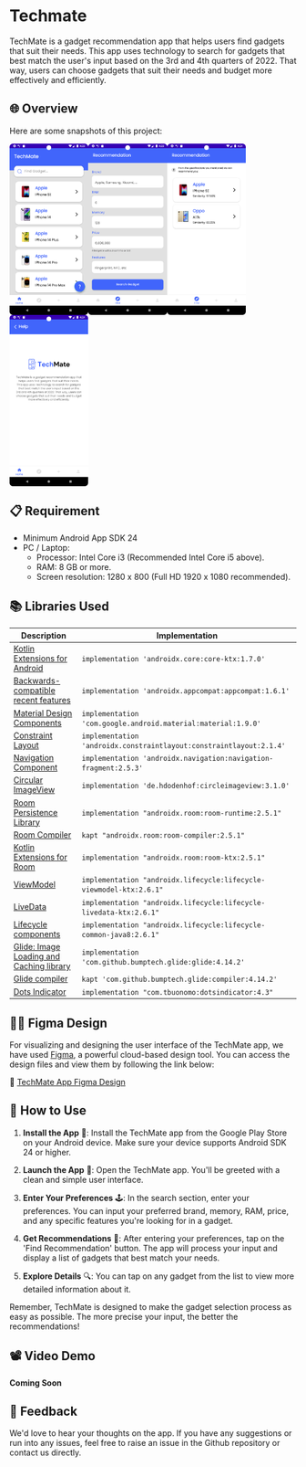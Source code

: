# Techmate

TechMate is a gadget recommendation app that helps users find gadgets that suit their needs. This app uses technology to search for gadgets that best match the user's input based on the 3rd and 4th quarters of 2022. That way, users can choose gadgets that suit their needs and budget more effectively and efficiently.

## 🌐 Overview 

Here are some snapshots of this project:

<img src="Assets/techmate_1.png" height=300 align="left"/>
<img src="Assets/techmate_2.png" height=300 align="left"/>
<img src="Assets/techmate_3.png" height=300 align="left"/>
<img src="Assets/techmate_4.png" height=300 align="left"/>
<br clear="left"/>

## 📋 Requirement
- Minimum Android App SDK 24
- PC / Laptop:
  - Processor: Intel Core i3 (Recommended Intel Core i5 above).
  - RAM: 8 GB or more.
  - Screen resolution: 1280 x 800 (Full HD 1920 x 1080 recommended).

## 📚 Libraries Used
| Description | Implementation |
| --- | --- |
|[Kotlin Extensions for Android](https://developer.android.com/kotlin/ktx) | `implementation 'androidx.core:core-ktx:1.7.0'` |
|[Backwards-compatible recent features](https://developer.android.com/jetpack/androidx/releases/appcompat) | `implementation 'androidx.appcompat:appcompat:1.6.1'` |
|[Material Design Components](https://material.io/develop/android/docs/getting-started/) | `implementation 'com.google.android.material:material:1.9.0'` |
|[Constraint Layout](https://developer.android.com/training/constraint-layout) | `implementation 'androidx.constraintlayout:constraintlayout:2.1.4'` |
|[Navigation Component](https://developer.android.com/guide/navigation/navigation-getting-started) | `implementation 'androidx.navigation:navigation-fragment:2.5.3'` |
|[Circular ImageView](https://github.com/hdodenhof/CircleImageView) | `implementation 'de.hdodenhof:circleimageview:3.1.0'` |
|[Room Persistence Library](https://developer.android.com/training/data-storage/room) | `implementation "androidx.room:room-runtime:2.5.1"` |
|[Room Compiler](https://developer.android.com/jetpack/androidx/releases/room#declaring_dependencies) | `kapt "androidx.room:room-compiler:2.5.1"` |
|[Kotlin Extensions for Room](https://developer.android.com/jetpack/androidx/releases/room) | `implementation "androidx.room:room-ktx:2.5.1"` |
|[ViewModel](https://developer.android.com/topic/libraries/architecture/viewmodel) | `implementation "androidx.lifecycle:lifecycle-viewmodel-ktx:2.6.1"` |
|[LiveData](https://developer.android.com/topic/libraries/architecture/livedata) | `implementation "androidx.lifecycle:lifecycle-livedata-ktx:2.6.1"` |
|[Lifecycle components](https://developer.android.com/jetpack/androidx/releases/lifecycle) | `implementation "androidx.lifecycle:lifecycle-common-java8:2.6.1"` |
|[Glide: Image Loading and Caching library](https://github.com/bumptech/glide) | `implementation 'com.github.bumptech.glide:glide:4.14.2'` |
|[Glide compiler](https://github.com/bumptech/glide) | `kapt 'com.github.bumptech.glide:compiler:4.14.2'` |
|[Dots Indicator](https://github.com/tommybuonomo/dotsindicator) | `implementation "com.tbuonomo:dotsindicator:4.3"` |

## 👨‍💻 Figma Design

For visualizing and designing the user interface of the TechMate app, we have used [Figma](https://www.figma.com/), a powerful cloud-based design tool. You can access the design files and view them by following the link below:

🔗 [TechMate App Figma Design](https://www.figma.com/file/2H8WkVQPjkgbmKXeydMP0k/Gadget-Recommendation-System?type=design&node-id=22%3A29&t=ykfQvIXJhdTM3OfQ-1)

## 📖 How to Use

1. **Install the App** 📲: Install the TechMate app from the Google Play Store on your Android device. Make sure your device supports Android SDK 24 or higher.

2. **Launch the App** 🚀: Open the TechMate app. You'll be greeted with a clean and simple user interface.

3. **Enter Your Preferences** 🕹️: In the search section, enter your preferences. You can input your preferred brand, memory, RAM, price, and any specific features you're looking for in a gadget.

4. **Get Recommendations** 📝: After entering your preferences, tap on the 'Find Recommendation' button. The app will process your input and display a list of gadgets that best match your needs.

5. **Explore Details** 🔍: You can tap on any gadget from the list to view more detailed information about it.

Remember, TechMate is designed to make the gadget selection process as easy as possible. The more precise your input, the better the recommendations!

## 📽️ Video Demo

**Coming Soon**

## 💌 Feedback
We'd love to hear your thoughts on the app. If you have any suggestions or run into any issues, feel free to raise an issue in the Github repository or contact us directly.
